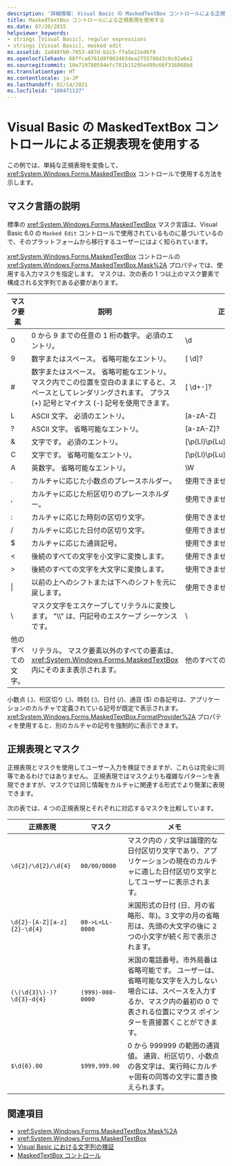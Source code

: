 ```yaml
---
description: '詳細情報: Visual Basic の MaskedTextBox コントロールによる正規表現を使用する'
title: MaskedTextBox コントロールによる正規表現を使用する
ms.date: 07/20/2015
helpviewer_keywords:
- strings [Visual Basic], regular expressions
- strings [Visual Basic], masked edit
ms.assetid: 2a048fb0-7053-487d-b2c5-ffa5e22ed6f9
ms.openlocfilehash: 68ffca6761d8f0634634ea2755786d3c0c02a6e2
ms.sourcegitcommit: 10e719780594efc781b15295e499c66f316068b8
ms.translationtype: HT
ms.contentlocale: ja-JP
ms.lasthandoff: 02/14/2021
ms.locfileid: "100471137"
---
```

# <a name="using-regular-expressions-with-the-maskedtextbox-control-in-visual-basic"></a>Visual Basic の MaskedTextBox コントロールによる正規表現を使用する

この例では、単純な正規表現を変換して、<xref:System.Windows.Forms.MaskedTextBox> コントロールで使用する方法を示します。  
  
## <a name="description-of-the-masking-language"></a>マスク言語の説明  

 標準の <xref:System.Windows.Forms.MaskedTextBox> マスク言語は、Visual Basic 6.0 の `Masked Edit` コントロールで使用されているものに基づいているので、そのプラットフォームから移行するユーザーにはよく知られています。  
  
 <xref:System.Windows.Forms.MaskedTextBox> コントロールの <xref:System.Windows.Forms.MaskedTextBox.Mask%2A> プロパティでは、使用する入力マスクを指定します。 マスクは、次の表の 1 つ以上のマスク要素で構成される文字列である必要があります。  
  
|マスク要素|説明|正規表現要素|  
|---------------------|-----------------|--------------------------------|  
|0|0 から 9 までの任意の 1 桁の数字。 必須のエントリ。|\d|  
|9|数字またはスペース。 省略可能なエントリ。|[ \d]?|  
|#|数字またはスペース。 省略可能なエントリ。 マスク内でこの位置を空白のままにすると、スペースとしてレンダリングされます。 プラス (+) 記号とマイナス (-) 記号を使用できます。|[ \d+-]?|  
|L|ASCII 文字。 必須のエントリ。|[a-zA-Z]|  
|?|ASCII 文字。 省略可能なエントリ。|[a-zA-Z]?|  
|&|文字です。 必須のエントリ。|[\p{Ll}\p{Lu}\p{Lt}\p{Lm}\p{Lo}]|  
|C|文字です。 省略可能なエントリ。|[\p{Ll}\p{Lu}\p{Lt}\p{Lm}\p{Lo}]?|  
|A|英数字。 省略可能なエントリ。|\W|  
|.|カルチャに応じた小数点のプレースホルダー。|使用できません。|  
|,|カルチャに応じた桁区切りのプレースホルダー。|使用できません。|  
|:|カルチャに応じた時刻の区切り文字。|使用できません。|  
|/|カルチャに応じた日付の区切り文字。|使用できません。|  
|$|カルチャに応じた通貨記号。|使用できません。|  
|\<|後続のすべての文字を小文字に変換します。|使用できません。|  
|>|後続のすべての文字を大文字に変換します。|使用できません。|  
|&#124;|以前の上へのシフトまたは下へのシフトを元に戻します。|使用できません。|  
|&#92;|マスク文字をエスケープしてリテラルに変換します。 "\\\\" は、円記号のエスケープ シーケンスです。|&#92;|  
|他のすべての文字。|リテラル。 マスク要素以外のすべての要素は、<xref:System.Windows.Forms.MaskedTextBox> 内にそのまま表示されます。|他のすべての文字。|  
  
 小数点 (.)、桁区切り (,)、時刻 (:)、日付 (/)、通貨 ($) の各記号は、アプリケーションのカルチャで定義されている記号が既定で表示されます。 <xref:System.Windows.Forms.MaskedTextBox.FormatProvider%2A> プロパティを使用すると、別のカルチャの記号を強制的に表示できます。  
  
## <a name="regular-expressions-and-masks"></a>正規表現とマスク  

 正規表現とマスクを使用してユーザー入力を検証できますが、これらは完全に同等であるわけではありません。 正規表現ではマスクよりも複雑なパターンを表現できますが、マスクでは同じ情報をカルチャに関連する形式でより簡潔に表現できます。  
  
 次の表では、4 つの正規表現とそれぞれに対応するマスクを比較しています。  
  
|正規表現|マスク|メモ|  
|------------------------|----------|-----------|  
|`\d{2}/\d{2}/\d{4}`|`00/00/0000`|マスク内の `/` 文字は論理的な日付区切り文字であり、アプリケーションの現在のカルチャに適した日付区切り文字としてユーザーに表示されます。|  
|`\d{2}-[A-Z][a-z]{2}-\d{4}`|`00->L<LL-0000`|米国形式の日付 (日、月の省略形、年)。3 文字の月の省略形は、先頭の大文字の後に 2 つの小文字が続く形で表示されます。|  
|`(\(\d{3}\)-)?\d{3}-d{4}`|`(999)-000-0000`|米国の電話番号。市外局番は省略可能です。 ユーザーは、省略可能な文字を入力しない場合には、スペースを入力するか、マスク内の最初の 0 で表される位置にマウス ポインターを直接置くことができます。|  
|`$\d{6}.00`|`$999,999.00`|0 から 999999 の範囲の通貨値。 通貨、桁区切り、小数点の各文字は、実行時にカルチャ固有の同等の文字に置き換えられます。|  
  
## <a name="see-also"></a>関連項目

- <xref:System.Windows.Forms.MaskedTextBox.Mask%2A>
- <xref:System.Windows.Forms.MaskedTextBox>
- [Visual Basic における文字列の検証](validating-strings.md)
- [MaskedTextBox コントロール](/dotnet/desktop/winforms/controls/maskedtextbox-control-windows-forms)
